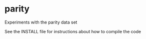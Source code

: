 # parity
Experiments with the parity data set

See the INSTALL file for instructions about how to compile the code
